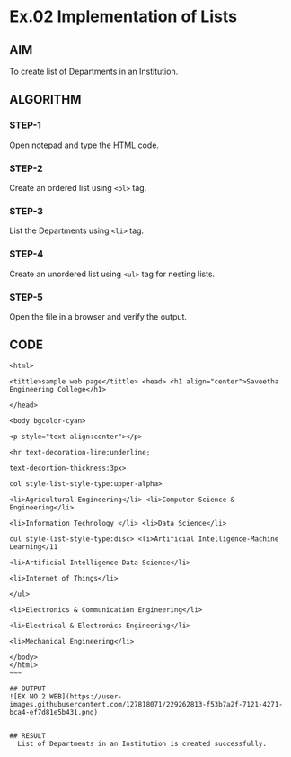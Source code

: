 # Ex.02 Implementation of Lists
## AIM
  To create list of Departments in an Institution.

## ALGORITHM
### STEP-1
  Open notepad and type the HTML code.

### STEP-2
  Create an ordered list using ```<ol>``` tag.

### STEP-3
  List the Departments using ```<li>``` tag.

### STEP-4
  Create an unordered list using ```<ul>``` tag for nesting lists.

### STEP-5
  Open the file in a browser and verify the output.
  
## CODE
```
<html>

<tittle>sample web page</tittle> <head> <h1 align="center">Saveetha Engineering College</h1>

</head>

<body bgcolor-cyan>

<p style="text-align:center"></p>

<hr text-decoration-line:underline;

text-decortion-thickness:3px>

col style-list-style-type:upper-alpha>

<li>Agricultural Engineering</li> <li>Computer Science & Engineering</li>

<li>Information Technology </li> <li>Data Science</li>

cul style-list-style-type:disc> <li>Artificial Intelligence-Machine Learning</11

<li>Artificial Intelligence-Data Science</li>

<li>Internet of Things</li>

</ul>

<li>Electronics & Communication Engineering</li>

<li>Electrical & Electronics Engineering</li>

<li>Mechanical Engineering</li>

</body>
</html>
~~~

## OUTPUT
![EX NO 2 WEB](https://user-images.githubusercontent.com/127818071/229262813-f53b7a2f-7121-4271-bca4-ef7d81e5b431.png)


## RESULT
  List of Departments in an Institution is created successfully.
